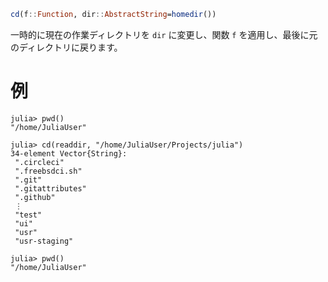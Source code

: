 ```julia
cd(f::Function, dir::AbstractString=homedir())
```

一時的に現在の作業ディレクトリを `dir` に変更し、関数 `f` を適用し、最後に元のディレクトリに戻ります。

# 例

```julia-repl
julia> pwd()
"/home/JuliaUser"

julia> cd(readdir, "/home/JuliaUser/Projects/julia")
34-element Vector{String}:
 ".circleci"
 ".freebsdci.sh"
 ".git"
 ".gitattributes"
 ".github"
 ⋮
 "test"
 "ui"
 "usr"
 "usr-staging"

julia> pwd()
"/home/JuliaUser"
```
